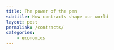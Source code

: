 ```yaml
---
title: The power of the pen
subtitle: How contracts shape our world
layout: post
permalink: /contracts/
categories:
    - economics
---
```


<!-- 
i want to write about contracts / legal agreements
would be good to collect a few different kinds

contracts for different purposes

enron's contracts and the 

how does the introduction of a new contract change the world?


Advance commitment market
https://worksinprogress.co/issue/how-to-start-an-advance-market-commitment/
 -->